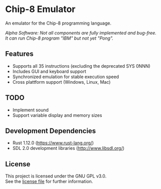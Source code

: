 # Chip-8 Emulator

An emulator for the Chip-8 programming language.  

*Alpha Software: Not all components are fully implemented and bug-free.  
It can run Chip-8 program "IBM" but not yet "Pong".*

## Features
- Supports all 35 instructions (excluding the deprecated SYS 0NNN)
- Includes GUI and keyboard support
- Synchronized emulation for stable execution speed
- Cross plattform support (Windows, Linux, Mac)

## TODO
- Implement sound
- Support variable display and memory sizes

## Development Dependencies
- Rust 1.12.0 (https://www.rust-lang.org/)
- SDL 2.0 development libraries (http://www.libsdl.org/)

## License
This project is licensed under the GNU GPL v3.0.  
See the [license file](LICENSE) for further information.
